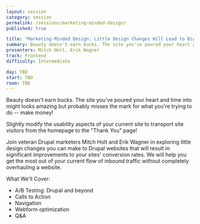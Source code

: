 ```yaml
---
layout: session
category: session
permalink: /sessions/marketing-minded-design/
published: true

title: "Marketing-Minded Design: Little Design Changes Will Lead to Bigger Money"
summary: Beauty doesn't earn bucks. The site you've poured your heart and time into might looks amazing but probably misses the mark for what you're trying to do or help someone else do -- make money!
presenters: Mitch Holt, Erik Wagner
track: Frontend
difficulty: Intermediate

day: TBD
start: TBD
room: TBD
---
```


Beauty doesn't earn bucks. The site you've poured your heart and time into might looks amazing but probably misses the mark for what you're trying to do -- make money!

Slightly modify the usability aspects of your current site to transport site visitors from the homepage to the "Thank You" page!

Join veteran Drupal marketers Mitch Holt and Erik Wagner in exploring little design changes you can make to Drupal websites that will result in significant improvements to your sites' conversion rates. We will help you get the most out of your current flow of inbound traffic without completely overhauling a website.

What We'll Cover:

* A/B Testing: Drupal and beyond
* Calls to Action
* Navigation
* Webform optimization
* Q&A
